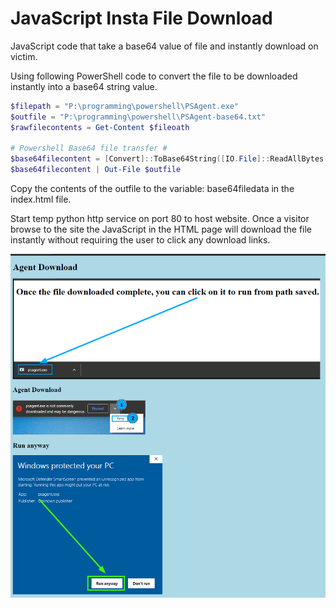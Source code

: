 # JavaScript Insta File Download
JavaScript code that take a base64 value of file and instantly download on victim.

Using following PowerShell code to convert the file to be downloaded instantly into a base64 string value.
```powershell
$filepath = "P:\programming\powershell\PSAgent.exe"
$outfile = "P:\programming\powershell\PSAgent-base64.txt"
$rawfilecontents = Get-Content $fileoath

# Powershell Base64 file transfer #
$base64filecontent = [Convert]::ToBase64String([IO.File]::ReadAllBytes( $filepath ))
$base64filecontent | Out-File $outfile
```

Copy the contents of the outfile to the variable: base64filedata in the index.html file.

Start temp python http service on port 80 to host website.
Once a visitor browse to the site the JavaScript in the HTML page will download the file instantly without requiring the user to click any download links.

![Sample Page Loaded](Capture.png)
